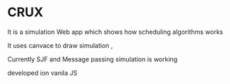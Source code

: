 # CRUX 

It is a simulation Web app which shows how scheduling algorithms works 

It uses canvace to draw simulation ,

Currently SJF and Message passing simulation is working

developed ion vanila JS
